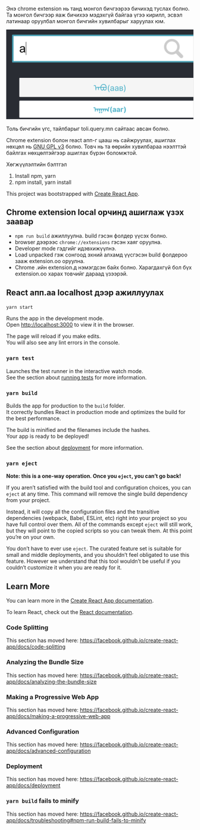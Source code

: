Энэ chrome extension нь танд монгол бичгээрээ бичихэд туслах болно.
Та монгол бичгээр яаж бичихээ мэдэхгүй байгаа үгээ кирилл, эсвэл латинаар оруулбал монгол бичгийн хувилбарыг харуулах юм.

![Зураг](/public/screenshot.png)

Толь бичгийн үгс, тайлбарыг toli.query.mn сайтаас авсан болно.

Chrome extension болон react апп-г цааш нь сайжруулах, ашиглах нөхцөл нь <a href="LICENSE">GNU GPL v3</a> болно. Товч нь та өөрийн хувилбараа нээлттэй байлгах нөхцөлтэйгээр ашиглах бүрэн боломжтой.

Хөгжүүлэлтийн бэлтгэл

1) Install npm, yarn
2) npm install, yarn install

This project was bootstrapped with [Create React App](https://github.com/facebook/create-react-app).


## Chrome extension local орчинд ашиглаж үзэх заавар
- `npm run build` ажиллуулна. build гэсэн фолдер үүсэх болно.
- browser дээрээс `chrome://extensions` гэсэн хаяг оруулна.
- Developer mode гэдгийг идэвхижүүлнэ.
- Load unpacked гэж сонгоод эхний алхамд үүсгэсэн build фолдероо зааж extension.оо оруулна.
- Chrome .ийн extension.д нэмэгдсэн байх болно. Харагдахгүй бол бүх extension.оо харах товчийг дараад үзээрэй.

## React апп.аа localhost дээр ажиллуулах

`yarn start`

Runs the app in the development mode.<br />
Open [http://localhost:3000](http://localhost:3000) to view it in the browser.

The page will reload if you make edits.<br />
You will also see any lint errors in the console.

### `yarn test`

Launches the test runner in the interactive watch mode.<br />
See the section about [running tests](https://facebook.github.io/create-react-app/docs/running-tests) for more information.

### `yarn build`

Builds the app for production to the `build` folder.<br />
It correctly bundles React in production mode and optimizes the build for the best performance.

The build is minified and the filenames include the hashes.<br />
Your app is ready to be deployed!

See the section about [deployment](https://facebook.github.io/create-react-app/docs/deployment) for more information.

### `yarn eject`

**Note: this is a one-way operation. Once you `eject`, you can’t go back!**

If you aren’t satisfied with the build tool and configuration choices, you can `eject` at any time. This command will remove the single build dependency from your project.

Instead, it will copy all the configuration files and the transitive dependencies (webpack, Babel, ESLint, etc) right into your project so you have full control over them. All of the commands except `eject` will still work, but they will point to the copied scripts so you can tweak them. At this point you’re on your own.

You don’t have to ever use `eject`. The curated feature set is suitable for small and middle deployments, and you shouldn’t feel obligated to use this feature. However we understand that this tool wouldn’t be useful if you couldn’t customize it when you are ready for it.

## Learn More

You can learn more in the [Create React App documentation](https://facebook.github.io/create-react-app/docs/getting-started).

To learn React, check out the [React documentation](https://reactjs.org/).

### Code Splitting

This section has moved here: https://facebook.github.io/create-react-app/docs/code-splitting

### Analyzing the Bundle Size

This section has moved here: https://facebook.github.io/create-react-app/docs/analyzing-the-bundle-size

### Making a Progressive Web App

This section has moved here: https://facebook.github.io/create-react-app/docs/making-a-progressive-web-app

### Advanced Configuration

This section has moved here: https://facebook.github.io/create-react-app/docs/advanced-configuration

### Deployment

This section has moved here: https://facebook.github.io/create-react-app/docs/deployment

### `yarn build` fails to minify

This section has moved here: https://facebook.github.io/create-react-app/docs/troubleshooting#npm-run-build-fails-to-minify
